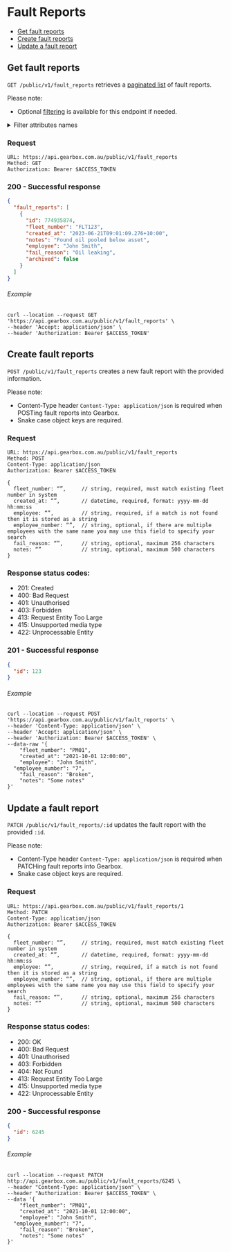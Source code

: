 # Fault Reports

- [Get fault reports](#get-fault-reports)
- [Create fault reports](#create-fault-reports)
- [Update a fault report](#update-a-fault-report)

## Get fault reports

`GET /public/v1/fault_reports` retrieves a [paginated list](../readme.md/#pagination) of fault reports.

Please note:

- Optional [filtering](../readme.md/#filtering) is available for this endpoint if needed.

<details>
<summary>Filter attributes names</summary>
<br>
  
- id
- fleet_number
- created_at
- notes
- employee
- fail_reason
- archived
</details>

### Request

```
URL: https://api.gearbox.com.au/public/v1/fault_reports
Method: GET
Authorization: Bearer $ACCESS_TOKEN
```

### 200 - Successful response

```JSON
{
  "fault_reports": [
    {
      "id": 774935874, 
      "fleet_number": "FLT123", 
      "created_at": "2023-06-21T09:01:09.276+10:00", 
      "notes": "Found oil pooled below asset",
      "employee": "John Smith", 
      "fail_reason": "Oil leaking", 
      "archived": false
    }
  ]
}
```

###### Example

```
curl --location --request GET 'https://api.gearbox.com.au/public/v1/fault_reports' \
--header 'Accept: application/json' \
--header 'Authorization: Bearer $ACCESS_TOKEN'
```

## Create fault reports

`POST /public/v1/fault_reports` creates a new fault report with the provided information.

Please note:

- Content-Type header `Content-Type: application/json` is required when POSTing fault reports into Gearbox.
- Snake case object keys are required.

### Request

```
URL: https://api.gearbox.com.au/public/v1/fault_reports
Method: POST
Content-Type: application/json
Authorization: Bearer $ACCESS_TOKEN

{
  fleet_number: “”,     // string, required, must match existing fleet number in system
  created_at: “”,       // datetime, required, format: yyyy-mm-dd hh:mm:ss
  employee: “”,         // string, required, if a match is not found then it is stored as a string
  employee_number: “”,  // string, optional, if there are multiple employees with the same name you may use this field to specify your search
  fail_reason: “”,      // string, optional, maximum 256 characters
  notes: “”             // string, optional, maximum 500 characters
}
```

### Response status codes:

- 201: Created
- 400: Bad Request
- 401: Unauthorised
- 403: Forbidden
- 413: Request Entity Too Large
- 415: Unsupported media type
- 422: Unprocessable Entity

### 201 - Successful response

```JSON
{
  "id": 123
}
```

###### Example

```
curl --location --request POST 'https://api.gearbox.com.au/public/v1/fault_reports' \
--header 'Content-Type: application/json' \
--header 'Accept: application/json' \
--header 'Authorization: Bearer $ACCESS_TOKEN' \
--data-raw '{
	"fleet_number": "PM01",
	"created_at": "2021-10-01 12:00:00",
	"employee": "John Smith",
  "employee_number": "7",
	"fail_reason": "Broken",
	"notes": "Some notes"
}'
```

## Update a fault report

`PATCH /public/v1/fault_reports/:id` updates the fault report with the provided `:id`.

Please note:

- Content-Type header `Content-Type: application/json` is required when PATCHing fault reports into Gearbox.
- Snake case object keys are required.

### Request

```
URL: https://api.gearbox.com.au/public/v1/fault_reports/1
Method: PATCH
Content-Type: application/json
Authorization: Bearer $ACCESS_TOKEN

{
  fleet_number: “”,     // string, required, must match existing fleet number in system
  created_at: “”,       // datetime, required, format: yyyy-mm-dd hh:mm:ss
  employee: “”,         // string, required, if a match is not found then it is stored as a string
  employee_number: “”,  // string, optional, if there are multiple employees with the same name you may use this field to specify your search
  fail_reason: “”,      // string, optional, maximum 256 characters
  notes: “”             // string, optional, maximum 500 characters
}
```

### Response status codes:

- 200: OK
- 400: Bad Request
- 401: Unauthorised
- 403: Forbidden
- 404: Not Found
- 413: Request Entity Too Large
- 415: Unsupported media type
- 422: Unprocessable Entity

### 200 - Successful response

```JSON
{
  "id": 6245
}
```

###### Example

```
curl --location --request PATCH http://api.gearbox.com.au/public/v1/fault_reports/6245 \
--header "Content-Type: application/json" \
--header "Authorization: Bearer $ACCESS_TOKEN" \
--data '{
	"fleet_number": "PM01",
	"created_at": "2021-10-01 12:00:00",
	"employee": "John Smith",
  "employee_number": "7",
	"fail_reason": "Broken",
	"notes": "Some notes"
}'
```

